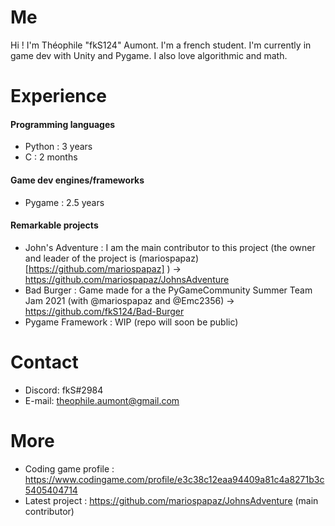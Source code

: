 # Me

Hi ! I'm Théophile "fkS124" Aumont. I'm a french student.
I'm currently in game dev with Unity and Pygame.
I also love algorithmic and math.

# Experience

#### Programming languages
- Python : 3 years
- C : 2 months 

#### Game dev engines/frameworks
- Pygame : 2.5 years

#### Remarkable projects
- John's Adventure : I am the main contributor to this project (the owner and leader of the project is (mariospapaz)[https://github.com/mariospapaz] ) -> https://github.com/mariospapaz/JohnsAdventure
- Bad Burger : Game made for a the PyGameCommunity Summer Team Jam 2021 (with @mariospapaz and @Emc2356) -> https://github.com/fkS124/Bad-Burger
- Pygame Framework : WIP (repo will soon be public)

# Contact
- Discord: fkS#2984
- E-mail: theophile.aumont@gmail.com

# More
- Coding game profile : https://www.codingame.com/profile/e3c38c12eaa94409a81c4a8271b3c5405404714
- Latest project : https://github.com/mariospapaz/JohnsAdventure (main contributor)
